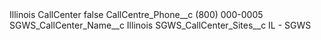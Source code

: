 <?xml version="1.0" encoding="UTF-8"?>
<CustomMetadata xmlns="http://soap.sforce.com/2006/04/metadata" xmlns:xsi="http://www.w3.org/2001/XMLSchema-instance" xmlns:xsd="http://www.w3.org/2001/XMLSchema">
    <label>Illinois CallCenter</label>
    <protected>false</protected>
    <values>
        <field>CallCentre_Phone__c</field>
        <value xsi:type="xsd:string">(800) 000-0005</value>
    </values>
    <values>
        <field>SGWS_CallCenter_Name__c</field>
        <value xsi:type="xsd:string">Illinois</value>
    </values>
    <values>
        <field>SGWS_CallCenter_Sites__c</field>
        <value xsi:type="xsd:string">IL - SGWS</value>
    </values>
</CustomMetadata>
